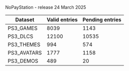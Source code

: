 NoPayStation - release 24 March 2025

|  Dataset  |Valid entries|Pending entries|
|-----------|-------------|---------------|
| PS3_GAMES |     8039    |      1143     |
|  PS3_DLCS |    12100    |     10535     |
| PS3_THEMES|     994     |      574      |
|PS3_AVATARS|     1777    |      1158     |
| PS3_DEMOS |     489     |       20      |